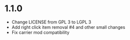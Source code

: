 
# 1.1.0
* Change LICENSE from GPL 3 to LGPL 3
* Add right click item removal #4 and other small changes
* Fix carrier mod compatibility
